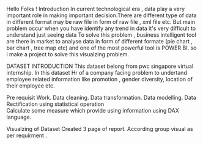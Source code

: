 Hello Folks ! 
Introduction
In current technological era , data play a very important role in making important decision.There are different type of data in different format may be raw file in form of raw file , xml file etc. But main problem occur when you have identify any trend in data it's very difficult to understand just seeing data 
To solve this problem , business intelligent tool are there in market to analyse data in form of different formate (pie chart , bar chart , tree map etc) and one of the most powerful tool is POWER BI.
so i make a project to solve this visualzing problem.

DATASET INTRODUCTION
This dataset belong from pwc singapore virtual internship. In this dataset Hr of a company facing problem to undertand employee related information like promotion , gender diversity, location of their employee etc.

Pre requisit Work.
Data cleaning.
Data transformation.
Data modelling.
Data Rectification using statistical operation  
Calculate some measure which provide using information using DAX language.

Visualzing of Dataset 
Created 3 page of report.
According group visual as per requirment .



